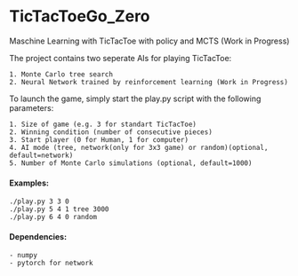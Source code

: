 # TicTacToeGo_Zero
Maschine Learning with TicTacToe with policy and MCTS (Work in Progress)

The project contains two seperate AIs for playing TicTacToe:

    1. Monte Carlo tree search
    2. Neural Network trained by reinforcement learning (Work in Progress)

To launch the game, simply start the play.py script with the following parameters:

    1. Size of game (e.g. 3 for standart TicTacToe)
    2. Winning condition (number of consecutive pieces)
    3. Start player (0 for Human, 1 for computer)
    4. AI mode (tree, network(only for 3x3 game) or random)(optional, default=network)
    5. Number of Monte Carlo simulations (optional, default=1000)

#### Examples:
    ./play.py 3 3 0
    ./play.py 5 4 1 tree 3000
    ./play.py 6 4 0 random

#### Dependencies:
    - numpy
    - pytorch for network

